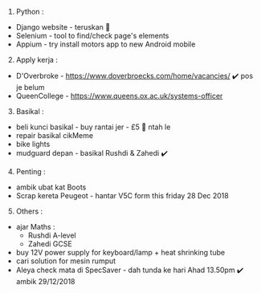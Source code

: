 1) Python :
  - Django website - teruskan :tractor:
  - Selenium - tool to find/check page's elements
  - Appium - try install motors app to new Android mobile
  
2) Apply kerja :
  - D'Overbroke -  https://www.doverbroecks.com/home/vacancies/  :heavy_check_mark: pos je belum
  - QueenCollege - https://www.queens.ox.ac.uk/systems-officer
  
3) Basikal :
  - beli kunci basikal - buy rantai jer - £5 :helicopter: ntah le
  - repair basikal cikMeme
  - bike lights
  - mudguard depan - basikal Rushdi & Zahedi :heavy_check_mark:
  
4) Penting :
  - ambik ubat kat Boots
  - Scrap kereta Peugeot - hantar V5C form this friday 28 Dec 2018
  
5) Others :
  - ajar Maths :
    - Rushdi A-level
    - Zahedi GCSE
  - buy 12V power supply for keyboard/lamp + heat shrinking tube
  - cari solution for mesin rumput
  - Aleya check mata di SpecSaver - dah tunda ke hari Ahad 13.50pm :heavy_check_mark: ambik 29/12/2018
